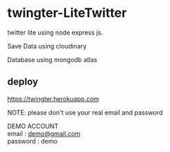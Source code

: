 # twingter-LiteTwitter

twitter lite using node express js.

Save Data using cloudinary

Database using mongodb atlas

## deploy
https://twingter.herokuapp.com

NOTE: please don't use your real email and password

DEMO ACCOUNT<br>
email : demo@gmail.com<br>
password : demo
